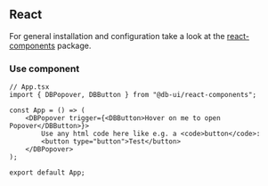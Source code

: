 ## React

For general installation and configuration take a look at
the [react-components](https://www.npmjs.com/package/@db-ui/react-components) package.

### Use component

```tsx App.tsx
// App.tsx
import { DBPopover, DBButton } from "@db-ui/react-components";

const App = () => (
	<DBPopover trigger={<DBButton>Hover on me to open Popover</DBButton>}>
		Use any html code here like e.g. a <code>button</code>:
		<button type="button">Test</button>
	</DBPopover>
);

export default App;
```
